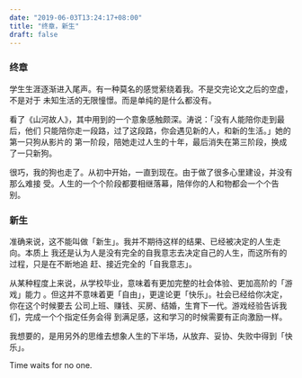 ```yaml
---
date: "2019-06-03T13:24:17+08:00"
title: "终章，新生"
draft: false
---
```


### 终章

学生生涯逐渐进入尾声。有一种莫名的感觉萦绕着我。不是交完论文之后的空虚，不是对于
未知生活的无限憧憬。而是单纯的是什么都没有。

看了《山河故人》，其中用到的一个意象感触颇深。涛说：「没有人能陪你走到最后，他们
只能陪你走一段路，过了这段路，你会遇见新的人，和新的生活。」她的第一只狗从影片的
第一阶段，陪她走过人生的十年，最后消失在第三阶段，换成了一只新狗。

很巧，我的狗也走了。从初中开始，一直到现在。由于做了很多心里建设，并没有那么难接
受。人生的一个个阶段都要相继落幕，陪伴你的人和物都会一个个告别。

### 新生

准确来说，这不能叫做「新生」。我并不期待这样的结果、已经被决定的人生走向。本质上
我还是认为人是没有完全的自我意志去决定自己的人生，而这所有的过程，只是在不断地追
赶、接近完全的「自我意志」。

从某种程度上来说，从学校毕业，意味着有更加完整的社会体验、更加高阶的「游戏」能力
。但这并不意味着更「自由」，更遑论更「快乐」。社会已经给你决定，你在这个时候要去
公司上班、赚钱、买房、结婚，生育下一代。游戏经验告诉我们，完成一个个指定任务会得
到满足感，这和学习的时候需要有正向激励一样。

我想要的，是用另外的思维去想象人生的下半场，从放弃、妥协、失败中得到「快乐」。

Time waits for no one.
